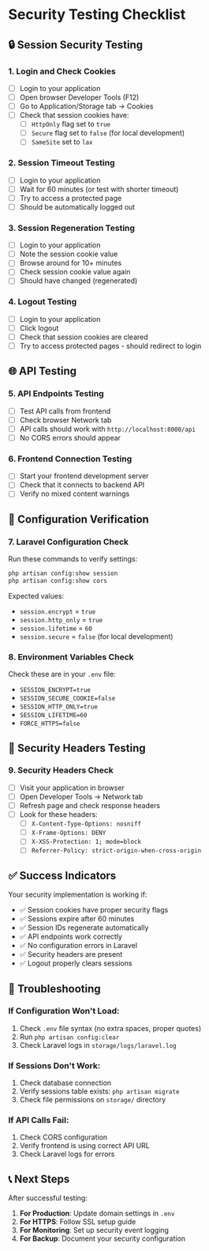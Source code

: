# Security Testing Checklist

## 🔒 Session Security Testing

### 1. Login and Check Cookies
- [ ] Login to your application
- [ ] Open browser Developer Tools (F12)
- [ ] Go to Application/Storage tab → Cookies
- [ ] Check that session cookies have:
  - [ ] `HttpOnly` flag set to `true`
  - [ ] `Secure` flag set to `false` (for local development)
  - [ ] `SameSite` set to `lax`

### 2. Session Timeout Testing
- [ ] Login to your application
- [ ] Wait for 60 minutes (or test with shorter timeout)
- [ ] Try to access a protected page
- [ ] Should be automatically logged out

### 3. Session Regeneration Testing
- [ ] Login to your application
- [ ] Note the session cookie value
- [ ] Browse around for 10+ minutes
- [ ] Check session cookie value again
- [ ] Should have changed (regenerated)

### 4. Logout Testing
- [ ] Login to your application
- [ ] Click logout
- [ ] Check that session cookies are cleared
- [ ] Try to access protected pages - should redirect to login

## 🌐 API Testing

### 5. API Endpoints Testing
- [ ] Test API calls from frontend
- [ ] Check browser Network tab
- [ ] API calls should work with `http://localhost:8000/api`
- [ ] No CORS errors should appear

### 6. Frontend Connection Testing
- [ ] Start your frontend development server
- [ ] Check that it connects to backend API
- [ ] Verify no mixed content warnings

## 🔧 Configuration Verification

### 7. Laravel Configuration Check
Run these commands to verify settings:
```bash
php artisan config:show session
php artisan config:show cors
```

Expected values:
- `session.encrypt` = `true`
- `session.http_only` = `true`
- `session.lifetime` = `60`
- `session.secure` = `false` (for local development)

### 8. Environment Variables Check
Check these are in your `.env` file:
- `SESSION_ENCRYPT=true`
- `SESSION_SECURE_COOKIE=false`
- `SESSION_HTTP_ONLY=true`
- `SESSION_LIFETIME=60`
- `FORCE_HTTPS=false`

## 🚨 Security Headers Testing

### 9. Security Headers Check
- [ ] Visit your application in browser
- [ ] Open Developer Tools → Network tab
- [ ] Refresh page and check response headers
- [ ] Look for these headers:
  - [ ] `X-Content-Type-Options: nosniff`
  - [ ] `X-Frame-Options: DENY`
  - [ ] `X-XSS-Protection: 1; mode=block`
  - [ ] `Referrer-Policy: strict-origin-when-cross-origin`

## ✅ Success Indicators

Your security implementation is working if:
- ✅ Session cookies have proper security flags
- ✅ Sessions expire after 60 minutes
- ✅ Session IDs regenerate automatically
- ✅ API endpoints work correctly
- ✅ No configuration errors in Laravel
- ✅ Security headers are present
- ✅ Logout properly clears sessions

## 🔧 Troubleshooting

### If Configuration Won't Load:
1. Check `.env` file syntax (no extra spaces, proper quotes)
2. Run `php artisan config:clear`
3. Check Laravel logs in `storage/logs/laravel.log`

### If Sessions Don't Work:
1. Check database connection
2. Verify sessions table exists: `php artisan migrate`
3. Check file permissions on `storage/` directory

### If API Calls Fail:
1. Check CORS configuration
2. Verify frontend is using correct API URL
3. Check Laravel logs for errors

## 📞 Next Steps

After successful testing:
1. **For Production**: Update domain settings in `.env`
2. **For HTTPS**: Follow SSL setup guide
3. **For Monitoring**: Set up security event logging
4. **For Backup**: Document your security configuration

